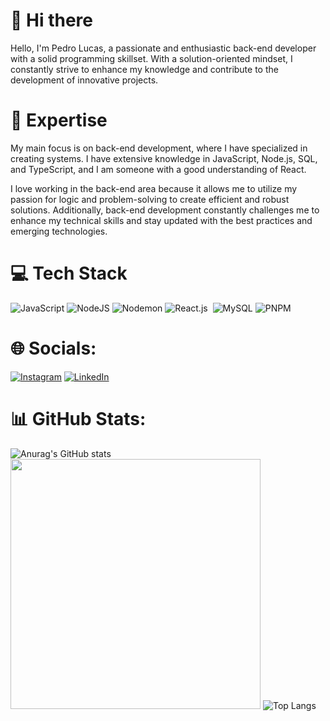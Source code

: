 # 👋 Hi there
Hello, I'm Pedro Lucas, a passionate and enthusiastic back-end developer with a solid programming skillset. With a solution-oriented mindset, I constantly strive to enhance my knowledge and contribute to the development of innovative projects.

# 🚀 Expertise

My main focus is on back-end development, where I have specialized in creating systems. I have extensive knowledge in JavaScript, Node.js, SQL, and TypeScript, and I am someone with a good understanding of React.

I love working in the back-end area because it allows me to utilize my passion for logic and problem-solving to create efficient and robust solutions. Additionally, back-end development constantly challenges me to enhance my technical skills and stay updated with the best practices and emerging technologies.

# 💻 Tech Stack
![JavaScript](https://img.shields.io/badge/javascript-%23323330.svg?style=for-the-badge&logo=javascript&logoColor=%23F7DF1E)
![NodeJS](https://img.shields.io/badge/node.js-6DA55F?style=for-the-badge&logo=node.js&logoColor=white) 
![Nodemon](https://img.shields.io/badge/NODEMON-%23323330.svg?style=for-the-badge&logo=nodemon&logoColor=%BBDEAD)
![React.js](https://img.shields.io/badge/-React.js-0D1117?style=for-the-badge&logo=react&labelColor=0D1117)&nbsp;
![MySQL](https://img.shields.io/badge/mysql-%2300f.svg?style=for-the-badge&logo=mysql&logoColor=white)
![PNPM](https://img.shields.io/badge/pnpm-%234a4a4a.svg?style=for-the-badge&logo=pnpm&logoColor=f69220)

# 🌐 Socials:
[![Instagram](https://img.shields.io/badge/Instagram-%23E4405F.svg?logo=Instagram&logoColor=white)](https://instagram.com/lucas.dev.backend)
[![LinkedIn](https://img.shields.io/badge/LinkedIn-%230077B5.svg?logo=linkedin&logoColor=white)](https://linkedin.com/in/pedro-lucas-c%C3%B4rtes/)

# 📊 GitHub Stats:
![Anurag's GitHub stats](https://github-readme-stats.vercel.app/api?username=Pedrol-Cortesm&show_icons=true&theme=highcontrast)
<img src="https://github-readme-streak-stats.herokuapp.com/?user=Pedrol-Cortesm&theme=highcontrast&hide_border=false"  width="400px" />
![Top Langs](https://github-readme-stats-nine-drab-57.vercel.app/api/top-langs/?username=Pedrol-Cotesm&size_weight=0.5&count_weight=0.5)
